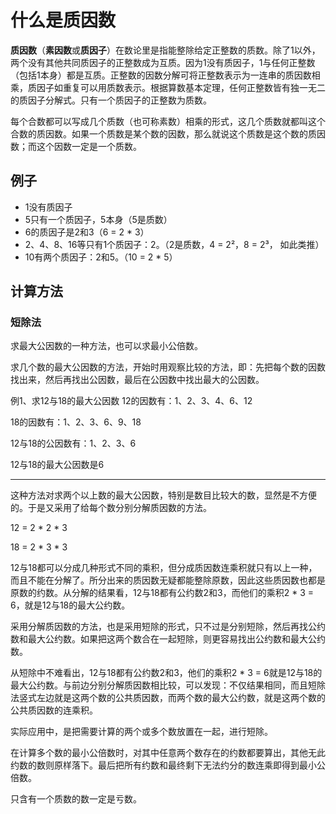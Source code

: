 # 什么是质因数
**质因数**（**素因数**或**质因子**）在数论里是指能整除给定正整数的质数。除了1以外，两个没有其他共同质因子的正整数成为互质。因为1没有质因子，1与任何正整数（包括1本身）都是互质。正整数的因数分解可将正整数表示为一连串的质因数相乘，质因子如重复可以用质数表示。根据算数基本定理，任何正整数皆有独一无二的质因子分解式。只有一个质因子的正整数为质数。

每个合数都可以写成几个质数（也可称素数）相乘的形式，这几个质数就都叫这个合数的质因数。如果一个质数是某个数的因数，那么就说这个质数是这个数的质因数；而这个因数一定是一个质数。

## 例子
- 1没有质因子
- 5只有一个质因子，5本身（5是质数）
- 6的质因子是2和3（6 = 2 * 3）
- 2、4、8、16等只有1个质因子：2。（2是质数，4 = 2²，8 = 2³， 如此类推）
- 10有两个质因子：2和5。（10 = 2 * 5）

## 计算方法
### 短除法
求最大公因数的一种方法，也可以求最小公倍数。

求几个数的最大公因数的方法，开始时用观察比较的方法，即：先把每个数的因数找出来，然后再找出公因数，最后在公因数中找出最大的公因数。

例1、求12与18的最大公因数
12的因数有：1、2、3、4、6、12

18的因数有：1、2、3、6、9、18

12与18的公因数有：1、2、3、6

12与18的最大公因数是6

--- 

这种方法对求两个以上数的最大公因数，特别是数目比较大的数，显然是不方便的。于是又采用了给每个数分别分解质因数的方法。

12 = 2 * 2 * 3

18 = 2 * 3 * 3

12与18都可以分成几种形式不同的乘积，但分成质因数连乘积就只有以上一种，而且不能在分解了。所分出来的质因数无疑都能整除原数，因此这些质因数也都是原数的约数。从分解的结果看，12与18都有公约数2和3，而他们的乘积2 * 3 = 6，就是12与18的最大公约数。

采用分解质因数的方法，也是采用短除的形式，只不过是分别短除，然后再找公约数和最大公约数。如果把这两个数合在一起短除，则更容易找出公约数和最大公约数。

从短除中不难看出，12与18都有公约数2和3，他们的乘积2 * 3 = 6就是12与18的最大公约数。与前边分别分解质因数相比较，可以发现：不仅结果相同，而且短除法竖式左边就是这两个数的公共质因数，而两个数的最大公约数，就是这两个数的公共质因数的连乘积。

实际应用中，是把需要计算的两个或多个数放置在一起，进行短除。

在计算多个数的最小公倍数时，对其中任意两个数存在的约数都要算出，其他无此约数的数则原样落下。最后把所有约数和最终剩下无法约分的数连乘即得到最小公倍数。

只含有一个质数的数一定是亏数。



